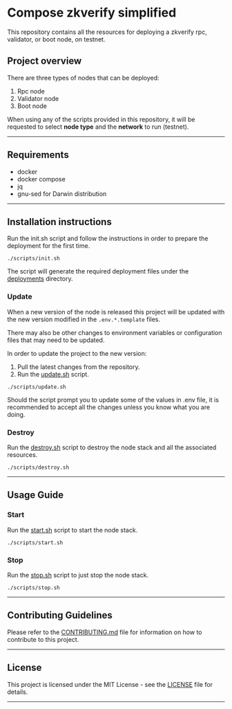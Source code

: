 # Compose zkverify simplified

This repository contains all the resources for deploying a zkverify rpc, validator, or boot node, on testnet.


## Project overview

There are three types of nodes that can be deployed:

1. Rpc node
2. Validator node
3. Boot node

When using any of the scripts provided in this repository, it will be requested to select **node type** and the **network** to run (testnet).

---

## Requirements

* docker
* docker compose
* jq
* gnu-sed for Darwin distribution

---

## Installation instructions

Run the init.sh script and follow the instructions in order to prepare the deployment for the first time.

```shell
./scripts/init.sh
```

The script will generate the required deployment files under the [deployments](deployments) directory.

### Update

When a new version of the node is released this project will be updated with the new version modified in the `.env.*.template` files.

There may also be other changes to environment variables or configuration files that may need to be updated.

In order to update the project to the new version:

1. Pull the latest changes from the repository.
2. Run the [update.sh](./scripts/update.sh) script.

```shell
./scripts/update.sh
```

Should the script prompt you to update some of the values in .env file, it is recommended to accept all the changes
unless you know what you are doing.

### Destroy

Run the [destroy.sh](./scripts/destroy.sh) script to destroy the node stack and all the associated resources.

```shell
./scripts/destroy.sh
```

---

## Usage Guide

### Start

Run the [start.sh](./scripts/start.sh) script to start the node stack.

```shell
./scripts/start.sh
```

### Stop

Run the [stop.sh](./scripts/stop.sh) script to just stop the node stack.

```shell
./scripts/stop.sh
```

---

## Contributing Guidelines

Please refer to the [CONTRIBUTING.md](CONTRIBUTING.md) file for information on how to contribute to this project.

---

## License

This project is licensed under the MIT License - see the [LICENSE](LICENSE) file for details.

---

